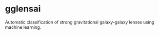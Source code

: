 # gglensai
Automatic classification of strong gravitational galaxy-galaxy lenses using machine learning.
